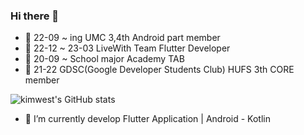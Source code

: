### Hi there 👋
- 🏢 22-09 ~ ing  UMC 3,4th Android part member 
- 🏢 22-12 ~ 23-03 LiveWith Team Flutter Developer
- 🏢 20-09 ~ School major Academy TAB
- 🏢 21-22 GDSC(Google Developer Students Club) HUFS 3th CORE member

![kimwest's GitHub stats](https://github-readme-stats.vercel.app/api?username=kimwest00&show_icons=true&theme=radical)

- 🌱 I’m currently develop Flutter Application | Android - Kotlin

